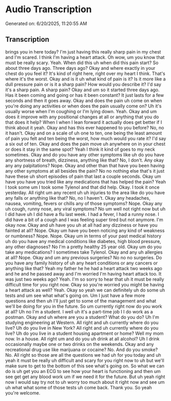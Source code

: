 # Audio Transcription
  
Generated on: 6/20/2025, 11:20:55 AM

## Transcription

brings you in here today? I'm just having this really sharp pain in my chest and I'm scared. I think I'm having a heart attack. Oh wow, um you know that must be really scary. Yeah. When did this uh when did this pain start? So about three days ago. Three days ago? Okay and where exactly in your chest do you feel it? It's kind of right here, right over my heart I think. That's where it's the worst. Okay and is it uh what kind of pain is it? Is it more like a dull pressure pain or is it a sharp pain? How would you describe it? I'd say it's a sharp pain. A sharp pain? Okay and um so it started three days ago. Has it been coming and going or has it been constant? It just lasts for a few seconds and then it goes away. Okay and does the pain uh come on when you're doing any activities or when does the pain usually come on? Uh it's usually worse when I'm coughing or I'm lying down. Yeah. Okay and um does it improve with any positional changes at all or anything that you do that does it help? When I when I lean forward it actually does get better if I think about it yeah. Okay and has this ever happened to you before? No, no it hasn't. Okay and on a scale of uh one to ten, one being the least amount of pain you felt and ten being the worst, how much would you rate it? I'd say a six out of ten. Okay and does the pain move uh anywhere on in your chest or does it stay in the same spot? Yeah I think it kind of goes to my neck sometimes. Okay and do you have any other symptoms like uh do you have any shortness of breath, dizziness, anything like that? No, I don't. Any okay any any palpitations? Nope. Okay and other than that have you been having any other symptoms at all besides the pain? No no nothing else that's it just have these uh short episodes of pain that last a couple seconds. Okay um have you have you tried like any medications that has helped the pain? Yeah I took some um I took some Tylenol and that did help. Okay. I took it once yesterday. All right um any recent uh uh injuries to the area like do you have any falls or anything like that? No, no I haven't. Okay any headaches, nausea, vomiting, fevers or chills any of those symptoms? Nope. Okay any uh cough, runny nose, any viral symptoms? No um well not right now but uh I did have uh I did have a flu last week. I had a fever, I had a runny nose. I did have a bit of a cough and I was feeling super tired but not anymore. I'm okay now. Okay and uh have you uh at all had any dizziness or have you fainted at all? Nope. Okay um have you been noticing any kind of weakness or numbness? Nope. Nope. Okay um in terms of your past medical history uh do you have any medical conditions like diabetes, high blood pressure, any other diagnoses? No I'm a pretty healthy 25 year old. Okay um do you take any medications? I sometimes take Tylenol. Okay and any uh allergies at all? Nope. Okay and um any previous surgeries? No no no surgeries. Do you have any family history of uh any heart conditions or any cancers or anything like that? Yeah my father he he had a heart attack two weeks ago and he and he passed away and I'm worried I'm having heart attack too. It was just two weeks ago? Yeah. I'm so sorry to hear that uh it must be really difficult time for you right now. Okay so you're worried you might be having a heart attack as well? Yeah. Okay so yeah we can definitely uh do some uh tests and um see what what's going on. Um I just have a few more questions and then uh I'll just get to some of the management and what we'll be doing for you in the future. So um currently right now do you work at all? Uh no I'm a student. I well uh it's a part-time job I I do work as a postman. Okay and uh where are you a student? What do you do? Uh I'm studying engineering at Western. All right and uh currently where do you live? Uh do you live in New York? All right and uh currently where do you live? Uh do you live in a student housing apartment or home? Well my mom now. In a house. All right um and do you uh drink at all alcohol? Uh I drink occasionally maybe one or two drinks on the weekends. Okay and any recreational drug use like marijuana or cocaine? No. And do you smoke? No. All right so those are all the questions we had uh for you today and uh yeah it must be really uh difficult and scary for you right now to uh but we'll make sure to get to the bottom of this see what's going on. So what we can do is uh get you an ECG to see how your heart is functioning and then um see get get any blood work um if we need it for the future. But uh yeah right now I would say try not to uh worry too much about it right now and see um uh what what some of those tests uh come back. Thank you. So yeah you're welcome.
